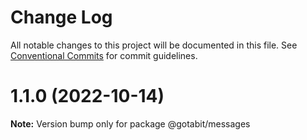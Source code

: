 # Change Log

All notable changes to this project will be documented in this file.
See [Conventional Commits](https://conventionalcommits.org) for commit guidelines.

# 1.1.0 (2022-10-14)

**Note:** Version bump only for package @gotabit/messages
